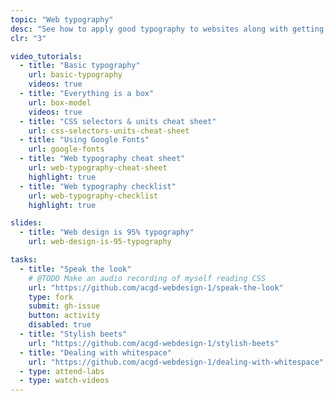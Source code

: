 ```yaml
---
topic: "Web typography"
desc: "See how to apply good typography to websites along with getting more CSS experience."
clr: "3"

video_tutorials:
  - title: "Basic typography"
    url: basic-typography
    videos: true
  - title: "Everything is a box"
    url: box-model
    videos: true
  - title: "CSS selectors & units cheat sheet"
    url: css-selectors-units-cheat-sheet
  - title: "Using Google Fonts"
    url: google-fonts
  - title: "Web typography cheat sheet"
    url: web-typography-cheat-sheet
    highlight: true
  - title: "Web typography checklist"
    url: web-typography-checklist
    highlight: true

slides:
  - title: "Web design is 95% typography"
    url: web-design-is-95-typography

tasks:
  - title: "Speak the look"
    # @TODO Make an audio recording of myself reading CSS
    url: "https://github.com/acgd-webdesign-1/speak-the-look"
    type: fork
    submit: gh-issue
    button: activity
    disabled: true
  - title: "Stylish beets"
    url: "https://github.com/acgd-webdesign-1/stylish-beets"
  - title: "Dealing with whitespace"
    url: "https://github.com/acgd-webdesign-1/dealing-with-whitespace"
  - type: attend-labs
  - type: watch-videos
---
```

